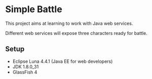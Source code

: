 # Simple Battle

This project aims at learning to work with Java web services.

Different web services will expose three characters ready for battle.

## Setup

* Eclipse Luna 4.4.1 (Java EE for web developers)
* JDK 1.8.0_31
* GlassFish 4
